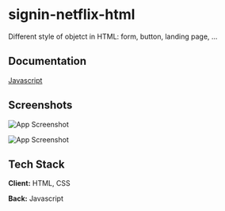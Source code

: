 # signin-netflix-html
Different style of objetct in HTML: form, button, landing page, ...

## Documentation

[Javascript](https://developer.mozilla.org/fr/docs/Web/JavaScript)


## Screenshots

![App Screenshot](https://github.com/jkm243/signin-netflix-html/blob/master/img/Capture%20d%E2%80%99%C3%A9cran%202022-02-26%20040505.png)

![App Screenshot](https://github.com/jkm243/signin-netflix-html/blob/master/img/Capture%20d%E2%80%99%C3%A9cran%202022-02-26%20040621.png)

## Tech Stack

**Client:** HTML, CSS

**Back:** Javascript


